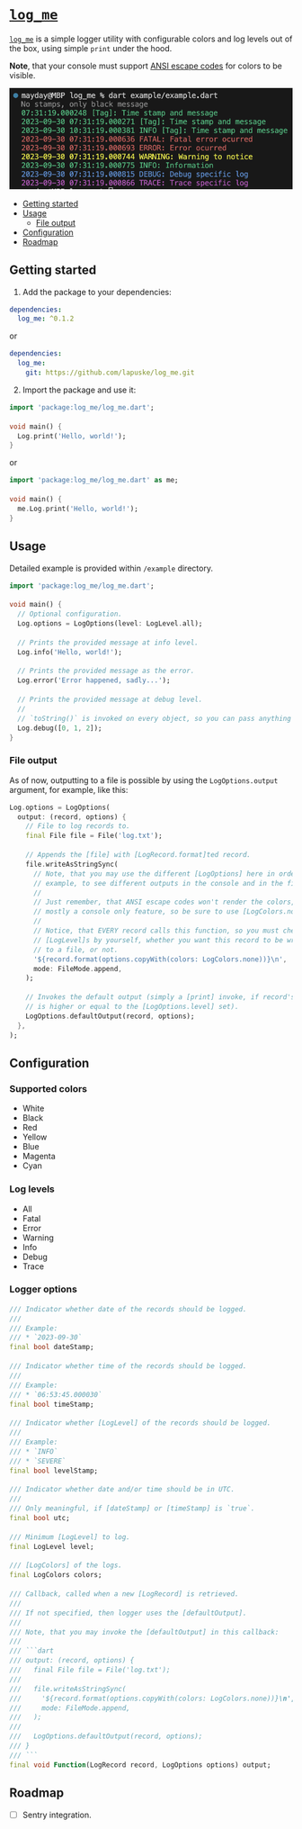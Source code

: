 [`log_me`]
========

[`log_me`] is a simple logger utility with configurable colors and log levels out of the box, using simple `print` under the hood.

__Note__, that your console must support [ANSI escape codes](https://en.wikipedia.org/wiki/ANSI_escape_code) for colors to be visible.

![Screenshot](https://raw.githubusercontent.com/lapuske/log_me/main/screenshot.png "Screenshot")

* [Getting started](#getting-started)
* [Usage](#usage)
  * [File output](#file-output)
* [Configuration](#configuration)
* [Roadmap](#roadmap)




## Getting started

1. Add the package to your dependencies:

```yaml
dependencies:
  log_me: ^0.1.2
```

or

```yaml
dependencies:
  log_me:
    git: https://github.com/lapuske/log_me.git
```

2. Import the package and use it:

```dart
import 'package:log_me/log_me.dart';

void main() {
  Log.print('Hello, world!');
}
```

or

```dart
import 'package:log_me/log_me.dart' as me;

void main() {
  me.Log.print('Hello, world!');
}
```




## Usage

Detailed example is provided within `/example` directory.

```dart
import 'package:log_me/log_me.dart';

void main() {
  // Optional configuration.
  Log.options = LogOptions(level: LogLevel.all);

  // Prints the provided message at info level.
  Log.info('Hello, world!');

  // Prints the provided message as the error.
  Log.error('Error happened, sadly...');

  // Prints the provided message at debug level.
  //
  // `toString()` is invoked on every object, so you can pass anything there.
  Log.debug([0, 1, 2]);
}
```


### File output

As of now, outputting to a file is possible by using the `LogOptions.output` argument, for example, like this:

```dart
Log.options = LogOptions(
  output: (record, options) {
    // File to log records to.
    final File file = File('log.txt');

    // Appends the [file] with [LogRecord.format]ted record.
    file.writeAsStringSync(
      // Note, that you may use the different [LogOptions] here in order, for
      // example, to see different outputs in the console and in the file.
      //
      // Just remember, that ANSI escape codes won't render the colors, it's
      // mostly a console only feature, so be sure to use [LogColors.none].
      //
      // Notice, that EVERY record calls this function, so you must check the
      // [LogLevel]s by yourself, whether you want this record to be written
      // to a file, or not.
      '${record.format(options.copyWith(colors: LogColors.none))}\n',
      mode: FileMode.append,
    );

    // Invokes the default output (simply a [print] invoke, if record's level
    // is higher or equal to the [LogOptions.level] set).
    LogOptions.defaultOutput(record, options);
  },
);
```




## Configuration


### Supported colors

- White
- Black
- Red
- Yellow
- Blue
- Magenta
- Cyan


### Log levels

- All
- Fatal
- Error
- Warning
- Info
- Debug
- Trace



### Logger options

```dart
/// Indicator whether date of the records should be logged.
///
/// Example:
/// * `2023-09-30`
final bool dateStamp;

/// Indicator whether time of the records should be logged.
///
/// Example:
/// * `06:53:45.000030`
final bool timeStamp;

/// Indicator whether [LogLevel] of the records should be logged.
///
/// Example:
/// * `INFO`
/// * `SEVERE`
final bool levelStamp;

/// Indicator whether date and/or time should be in UTC.
///
/// Only meaningful, if [dateStamp] or [timeStamp] is `true`.
final bool utc;

/// Minimum [LogLevel] to log.
final LogLevel level;

/// [LogColors] of the logs.
final LogColors colors;

/// Callback, called when a new [LogRecord] is retrieved.
///
/// If not specified, then logger uses the [defaultOutput].
///
/// Note, that you may invoke the [defaultOutput] in this callback:
///
/// ```dart
/// output: (record, options) {
///   final File file = File('log.txt');
///
///   file.writeAsStringSync(
///     '${record.format(options.copyWith(colors: LogColors.none))}\n',
///     mode: FileMode.append,
///   );
///
///   LogOptions.defaultOutput(record, options);
/// }
/// ```
final void Function(LogRecord record, LogOptions options) output;
```




## Roadmap

- [ ] Sentry integration.




[`log_me`]: https://pub.dev/packages/log_me
